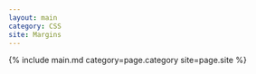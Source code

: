 ```yaml
---
layout: main
category: CSS
site: Margins
---
```

{% include main.md category=page.category site=page.site %}